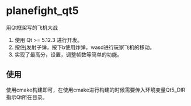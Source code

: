 # planefight_qt5

用Qt框架写的飞机大战

1. 使用 Qt >= 5.12.3 进行开发。
2. 按住j发射子弹，按下b使用炸弹，wasd进行玩家飞机的移动。
3. 实现了最高分，设置，调整帧数等简单的功能。

## 使用

使用cmake构建即可，在使用cmake进行构建的时候需要传入环境变量Qt5_DIR指示Qt所在目录。